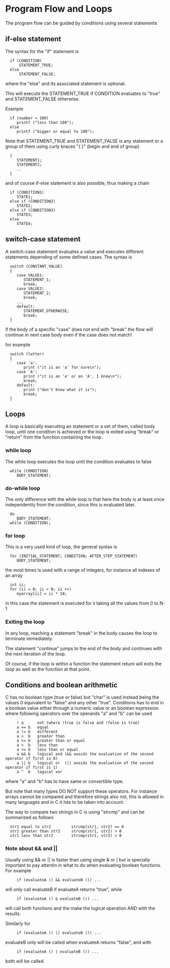 # Program Flow and Loops

The program flow can be guided by conditions using several statements

## if-else statement

The syntax for the "if" statement is

      if (CONDITION)
          STATEMENT_TRUE;
      else
          STATEMENT_FALSE;

where the "else" and its associated statement is optional.

This will execute the STATEMENT_TRUE if CONDITION evaluates to "true" and
STATEMENT_FALSE otherwise.

Example


      if (number < 100)
         printf ("less than 100");
      else
         printf ("bigger or equal to 100");


Note that STATEMENT_TRUE and STATEMENT_FALSE is any statement or a group of them
using curly braces "{ }" (begin and end of group)

      {
         STATEMENT1;
         STATEMENT2;
         ..
      }

and of course if-else statement is also possible, thus making a chain

      if (CONDITION1)
         STATE1;
      else if (CONDITION2)
         STATE2;
      else if (CONDITION3)
         STATE3;
      else
         STATE4;

## switch-case statement

A switch-case statement evaluates a value and executes different statements depending
of some defined cases. The syntax is

      switch (CONSTANT_VALUE)
      {
         case VALUE1:
            STATEMENT_1;
            break;
         case VALUE2:
            STATEMENT_2;
            break;
         ...
         default:
            STATEMENT_OTHERWISE;
            break;
      }

if the body of a specific "case" does not end with "break" the flow will continue
in next case body even if the case does not match!

for example

      switch (letter)
      {
         case 'a':
            print ("it is an 'a' for sure\n");
         case 'A':
            print ("it is an 'a' or an 'A', I know\n");
            break;
         default:
            print ("don't know what it is");
            break;
      }


## Loops

A loop is basically executing an statement or a set of them, called body loop, until one
condition is achieved or the loop is exited using "break" or "return" from the function
containing the loop.


### while loop

The while loop executes the loop until the condition evaluates to false

      while (CONDITION)
         BODY_STATEMENT;

### do-while loop

The only difference with the while loop is that here the body is at least once
independently from the condition, since this is evaluated later.

      do
         BODY_STATEMENT;
      while (CONDITION);

### for loop

This is a very used kind of loop, the general syntax is


      for (INITIAL_STATEMENT; CONDITION; AFTER_STEP_STATEMENT)
         BODY_STATEMENT;

the most times is used with a range of integers, for instance all indexes of an array

      int ii;
      for (ii = 0; ii < N; ii ++)
         myarray[ii] = ii * 10;

in this case the statement is executed for ii taking all the values from 0 to N-1


### Exiting the loop

In any loop, reaching a statement "break" in the body causes the loop to terminate immediately.

The statement "continue" jumps to the end of the body and continues with the next iteration
of the loop.

Of course, if the loop is within a function the statement return will exits the loop as well as
the function at that point.

## Conditions and boolean arithmetic

C has no boolean type (true or false) but "char" is used instead being the values 0 equivalent to "false"
and any other "true". Conditions has to end in a boolean value either through a numeric
value or an boolean expression where following operators over the operands "a" and "b" can be used

         ! a      not (where !true is false and !false is true)
         a == b   equal
         a != b   different
         a >  b   greater than
         a >= b   greater than or equal
         a <  b   less than
         a <= b   less than or equal
         a && b   logical and (&& avoids the evaluation of the second operator if first is 0)
         a || b   logical or  (|| avoids the evaluation of the second operator if first is 1)
         a ^  b   logical xor

where "a" and "b" has to have same or convertible type.

But note that many types DO NOT support these operators. For instance arrays cannot be compared
and therefore strings also not, this is allowed in many languages and in C it has to be taken
into account.

The way to compare two strings in C is using "strcmp" and can be summarized as follows

      str1 equal to str2         strcmp(str1, str2) == 0
      str1 greater than str2     strcmp(str1, str2) > 0
      str1 less than str2        strcmp(str1, str2) < 0

### Note about && and ||

Usually using && or || is faster than using single & or | but is specially important
to pay attentin in what to do when evaluating boolean functions. For example


         if (evaluateA () && evaluateB ()) ...
         
will only call evaluateB if evaluateA returns "true", while

         if (evaluateA () & evaluateB ()) ...
         
will call both functions and the make the logical operation AND with the results.

Similarly for 
         
         if (evaluateA () || evaluateB ()) ...
         
evaluateB only will be called when evaluateA returns "false", and with

         if (evaluateA () | evaluateB ()) ...
         
both will be called.

